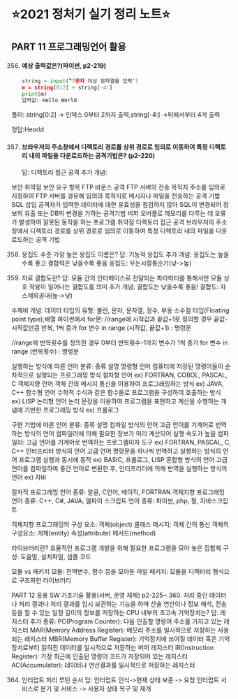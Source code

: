 # :star:2021 정처기 실기 정리 노트:star:



## PART 11 프로그래밍언어 활용

356. #### 예상 출력값은?(파이썬, p2-219)

     ```python
     string = input(“7문자 이상 문자열을 입력")
     m = string[0:2] + string[-4:]
     print(m)
     입력값: Hello World
     ```

풀이: string[0:2] -> 인덱스 0부터 2까지 출력,string[-4:] ->뒤에서부터 4개 출력<br>

정답:Heorld<br>



357. #### 브라우저의 주소창에서 디렉토리 경로를 상위 경로로 임의로 이동하여 특정 디렉토리 내의 파일을 다운로드하는 공격기법은? (p2-220)

     답: 디렉토리 접근 공격
     추가 개념:

보안 취약점
보안 요구 항목
FTP 바운스 공격
FTP 서버의 전송 목적지 주소를 임의로 지정하여 FTP 서버를 경유해 임의의 목적지로 메시지나 파일을 전송하는 공격 기법
SQL 삽입
공격자가 입력한 데이터에 대한 유효성을 점검하지 않아 SQL이 변경되어 정보의 유출 또는 DB의 변경을 가하는 공격기법
버퍼 오버플로
메모리를 다루는 데 오류가 발생하여 잘못된 동작을 하는 프로그램 취약점
디렉토리 접근 공격
브라우저의 주소창에서 디렉토리 경로를 상위 경로로 임의로 이동하여 특정 디렉토리 내의 파일을 다운로드하는 공격 기법


358. 응집도 수준 가장 높은 응집도 이름은?
답: 기능적 응집도
추가 개념:
응집도는 높을수록 좋고 결합력은 낮을수록 좋음
응집도: 우논시절통순기(낮->높)

359. 자료 결합도란?
답: 모듈 간의 인터페이스로 전달되는 파라미터를 통해서만 모듈 상호 작용이 일어나는 결합도를 의미
추가 개념:
결합도는 낮을수록 좋음!
결합도: 자스제외공내(높->낮)

수제비 개념:
데이터 타입의 유형: 불린, 문자, 문자열, 정수, 부동 소수점 타입(Floating point type),배열
파이썬에서 for문:
//range에 시작값과 끝값+1로 정의할 경우 끝값-시작값만큼 반복, 1씩 증가
for 변수 in range (시작값, 끝값+1) :
	명령문

//range에 반복횟수를 정의한 경우 0부터 반복횟수-1까지 변수가 1씩 증가
for 변수 in range (반복횟수) :
	명령문

실행하는 방식에 따른 언어 분류:
종류
설명
명령형 언어
컴퓨터에 저장된 명령어들이 순차적으로 실행되는 프로그래밍 방식
절차형 언어
ex) FORTRAN, COBOL, PASCAL, C
객체지향 언어
객체 간의 메시지 통신을 이용하여 프로그래밍하는 방식
ex) JAVA, C++
함수형 언어
수학적 수식과 같은 함수들로 프로그램을 구성하여 호출하는 방식
ex) LISP
논리형 언어
논리 문장을 이용하여 프로그램을 표현하고 계산을 수행하는 개념에 기반한 프로그래밍 방식
ex) 프롤로그


구현 기법에 따른 언어 분류:
종류
설명
컴파일 방식의 언어
고급 언어를 기계어로 번역하는 방식의 언어
컴파일러에 의해 필요한 정보가 미리 계산되어 실행 속도가 높음
컴파일러: 고급 언어를 기계어로 번역하는 프로그램이자 도구
ex) FORTRAN, PASCAL, C, C++
인터프리터 방식의 언어
고급 언어 명령문을 하나씩 번역하고 실행하는 방식의 언어
프로그램 실행과 동시에 동작
ex) BASIC, 프롤로그, LISP
혼합형 방식의 언어
고급 언어를 컴파일하여 중간 언어로 변환한 후, 인터프리터에 의해 번역을 실행하는 방식의 언어
ex) 자바


절차적 프로그래밍 언어 종류: 알골, C언어, 베이직, FORTRAN
객체지향 프로그래밍 언어 종류: C++, C#, JAVA, 델파이
스크립트 언어 종류: 파이썬, php, 펄, 자바스크립트

객체지향 프로그래밍의 구성 요소:
객체(object)
클래스
메시지: 객체 간의 통신
객체의 구성요소:
개체(entity)
속성(attribute)
메서드(method)

라이브러리란? 효율적인 프로그램 개발을 위해 필요한 프로그램을 모아 놓은 집합체
구성: 도움말, 설치파일, 샘플 코드

모듈 vs 패키지
모듈: 전역변수, 함수 등을 모아둔 파일
패키지: 모듈을 디렉터리 형식으로 구조화한 라이브러리

PART 12 응용 SW 기초기술 활용(서버, 운영 체제)
p2-225~
360. 처리 중인 데이터나 처리 결과나 처리 결과를 임시 보관하는 기능을 하며 산술 연산이나 정보 해석, 전송 등을 할 수 있는 일정 길이의 정보를 저장하는 CPU 내부의 초고속 기억장치는?
답: 레지스터
추가 종류: 
PC(Program Counter): 다음 인출할 명령어 주소를 가지고 있는 레지스터
MAR(Memory Address Register): 메모리 주소를 일시적으로 저장하는 사용되는 레지스터
MBR(Memory Buffer Register): 기억장치에 쓰여질 데이터 혹은 기억장치로부터 읽혀진 데이터를 일시적으로 저장하는 버퍼 레지스터
IR(Instruction Register): 가장 최근에 인출된 명령어 코드가 저장되어 있는 레지스터
AC(Accumulator): 데이터나 연산결과를 일시적으로 저장하는 레지스터

364. 인터럽트 처리 루틴 순서
답: 인터럽트 인식->현재 상태 보존 -> 요청 인터럽트 서비스로 분기 및 서비스 -> 사용자 상태 복구 및 재개